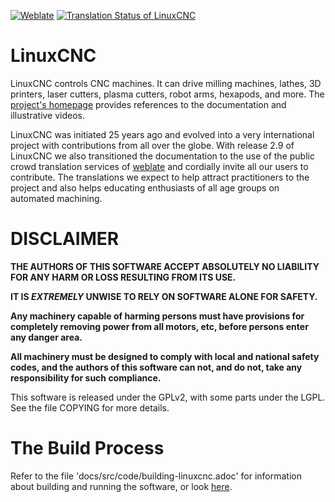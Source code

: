 [![Weblate](https://img.shields.io/badge/website-weblate.org-blue.svg)](https://weblate.org/) [![Translation Status of LinuxCNC](https://hosted.weblate.org/widgets/linuxcnc/-/svg-badge.svg)](https://hosted.weblate.org/engage/linuxcnc/)

# LinuxCNC

LinuxCNC controls CNC machines.
It can drive milling machines, lathes, 3D printers, laser cutters,
plasma cutters, robot arms, hexapods, and more.
The [project's homepage](https://linuxcnc.org/) provides references to
the documentation and illustrative videos.

LinuxCNC was initiated 25 years ago and evolved into a very international
project with contributions from all over the globe.
With release 2.9 of LinuxCNC we also transitioned the
documentation to the use of the public crowd translation services of
[weblate](https://hosted.weblate.org/projects/linuxcnc/) and cordially
invite all our users to contribute.
The translations we expect to help attract practitioners to the project
and also helps educating enthusiasts of all age groups on automated
machining.

# DISCLAIMER

**THE AUTHORS OF THIS SOFTWARE ACCEPT ABSOLUTELY NO LIABILITY FOR ANY
HARM OR LOSS RESULTING FROM ITS USE.**

**IT IS _EXTREMELY_ UNWISE TO RELY ON SOFTWARE ALONE FOR SAFETY.**

**Any machinery capable of harming persons must have provisions for
completely removing power from all motors, etc, before persons enter
any danger area.**

**All machinery must be designed to comply with local and national
safety codes, and the authors of this software can not, and do not,
take any responsibility for such compliance.**


This software is released under the GPLv2, with some parts under the LGPL.
See the file COPYING for more details.


# The Build Process

Refer to the file 'docs/src/code/building-linuxcnc.adoc' for information
about building and running the software, or look
[here](https://linuxcnc.org/docs/devel/html/code/building-linuxcnc.html).
